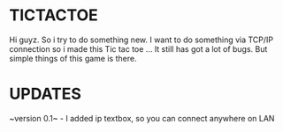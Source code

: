 # TICTACTOE
Hi guyz. So i try to do something new. I want to do something via TCP/IP connection so i made this Tic tac toe ... It still has got a lot of bugs. But simple things of this game is there.

# UPDATES
~version 0.1~ - I added ip textbox, so you can connect anywhere on LAN
